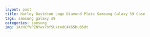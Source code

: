 ```yaml
---
layout: post
title: Harley Davidson Logo Diamond Plate Samsung Galaxy S9 Case
tags: samsung galaxy s9
categories: samsung
img: 1ArHCfVPZNYwx7bfSUkrodC4X65hu05dt
---
```

